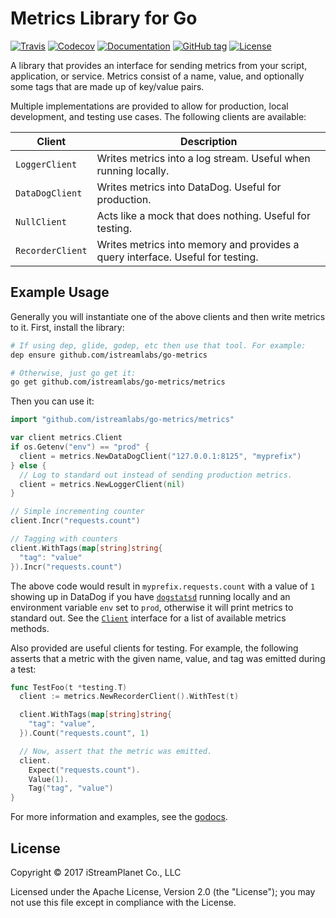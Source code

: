 # Metrics Library for Go

[![Travis](https://img.shields.io/travis/istreamlabs/go-metrics.svg)](https://travis-ci.org/istreamlabs/go-metrics) [![Codecov](https://img.shields.io/codecov/c/github/istreamlabs/go-metrics.svg)](https://codecov.io/gh/istreamlabs/go-metrics) [![Documentation](https://img.shields.io/badge/godoc-reference-blue.svg)](https://godoc.org/github.com/istreamlabs/go-metrics/metrics) [![GitHub tag](https://img.shields.io/github/tag/istreamlabs/go-metrics.svg)](https://github.com/istreamlabs/go-metrics/releases) [![License](https://img.shields.io/github/license/istreamlabs/go-metrics.svg)](https://github.com/istreamlabs/go-metrics/blob/master/LICENSE)

A library that provides an interface for sending metrics from your script, application, or service. Metrics consist of a name, value, and optionally some tags that are made up of key/value pairs.

Multiple implementations are provided to allow for production, local development, and testing use cases. The following clients are available:

Client           | Description
---------------- | -----------
`LoggerClient`   | Writes metrics into a log stream. Useful when running locally.
`DataDogClient`  | Writes metrics into DataDog. Useful for production.
`NullClient`     | Acts like a mock that does nothing. Useful for testing.
`RecorderClient` | Writes metrics into memory and provides a query interface. Useful for testing.

## Example Usage

Generally you will instantiate one of the above clients and then write metrics to it. First, install the library:

```sh
# If using dep, glide, godep, etc then use that tool. For example:
dep ensure github.com/istreamlabs/go-metrics

# Otherwise, just go get it:
go get github.com/istreamlabs/go-metrics/metrics
```

Then you can use it:

```go
import "github.com/istreamlabs/go-metrics/metrics"

var client metrics.Client
if os.Getenv("env") == "prod" {
  client = metrics.NewDataDogClient("127.0.0.1:8125", "myprefix")
} else {
  // Log to standard out instead of sending production metrics.
  client = metrics.NewLoggerClient(nil)
}

// Simple incrementing counter
client.Incr("requests.count")

// Tagging with counters
client.WithTags(map[string]string{
  "tag": "value"
}).Incr("requests.count")
```

The above code would result in `myprefix.requests.count` with a value of `1` showing up in DataDog if you have [`dogstatsd`](https://docs.datadoghq.com/guides/dogstatsd/) running locally and an environment variable `env` set to `prod`, otherwise it will print metrics to standard out. See the [`Client`](https://godoc.org/github.com/istreamlabs/go-metrics/metrics/#Client) interface for a list of available metrics methods.

Also provided are useful clients for testing. For example, the following asserts that a metric with the given name, value, and tag was emitted during a test:

```go
func TestFoo(t *testing.T)
  client := metrics.NewRecorderClient().WithTest(t)

  client.WithTags(map[string]string{
    "tag": "value",
  }).Count("requests.count", 1)

  // Now, assert that the metric was emitted.
  client.
    Expect("requests.count").
    Value(1).
    Tag("tag", "value")
}
```

For more information and examples, see the [godocs](https://godoc.org/github.com/istreamlabs/go-metrics/metrics).

## License

Copyright &copy; 2017 iStreamPlanet Co., LLC

Licensed under the Apache License, Version 2.0 (the "License"); you may not use this file except in compliance with the License.
